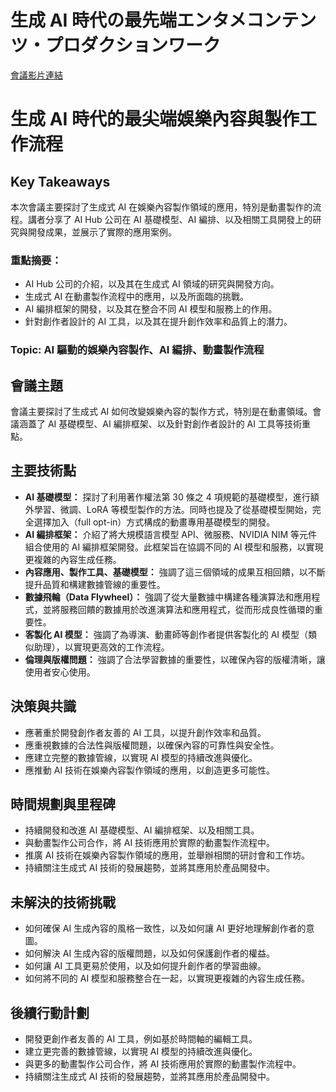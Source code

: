 # 生成 AI 時代の最先端エンタメコンテンツ・プロダクションワーク 
[會議影片連結](https://www.nvidia.com/gtc/session-catalog/?search=%E7%94%9F%E6%88%90%20AI%20%E6%99%82%E4%BB%A3%E3%81%AE%E6%9C%80%E5%85%88%E7%AB%AF%E3%82%A8%E3%83%B3%E3%82%BF%E3%83%A1%E3%82%B3%E3%83%B3%E3%83%86%E3%83%B3%E3%83%84%E3%83%BB%E3%83%95%E3%82%9A%E3%83%AD%E3%82%BF%E3%82%99%E3%82%AF%E3%82%B7%E3%83%A7%E3%83%B3%E3%83%AF%E3%83%BC%E3%82%AF%20&tab.catalogallsessionstab=16566177511100015Kus#/session/1733282186713001KBmS)
# 生成 AI 時代的最尖端娛樂內容與製作工作流程

## Key Takeaways
本次會議主要探討了生成式 AI 在娛樂內容製作領域的應用，特別是動畫製作的流程。講者分享了 AI Hub 公司在 AI 基礎模型、AI 編排、以及相關工具開發上的研究與開發成果，並展示了實際的應用案例。
### 重點摘要：
*   AI Hub 公司的介紹，以及其在生成式 AI 領域的研究與開發方向。
*   生成式 AI 在動畫製作流程中的應用，以及所面臨的挑戰。
*   AI 編排框架的開發，以及其在整合不同 AI 模型和服務上的作用。
*   針對創作者設計的 AI 工具，以及其在提升創作效率和品質上的潛力。
### Topic: AI 驅動的娛樂內容製作、AI 編排、動畫製作流程

## 會議主題
會議主要探討了生成式 AI 如何改變娛樂內容的製作方式，特別是在動畫領域。會議涵蓋了 AI 基礎模型、AI 編排框架、以及針對創作者設計的 AI 工具等技術重點。

## 主要技術點
*   **AI 基礎模型：** 探討了利用著作權法第 30 條之 4 項規範的基礎模型，進行額外學習、微調、LoRA 等模型製作的方法。同時也提及了從基礎模型開始，完全選擇加入（full opt-in）方式構成的動畫專用基礎模型的開發。
*   **AI 編排框架：** 介紹了將大規模語言模型 API、微服務、NVIDIA NIM 等元件組合使用的 AI 編排框架開發。此框架旨在協調不同的 AI 模型和服務，以實現更複雜的內容生成任務。
*   **內容應用、製作工具、基礎模型：** 強調了這三個領域的成果互相回饋，以不斷提升品質和構建數據管線的重要性。
*   **數據飛輪（Data Flywheel）：** 強調了從大量數據中構建各種演算法和應用程式，並將服務回饋的數據用於改進演算法和應用程式，從而形成良性循環的重要性。
*   **客製化 AI 模型：** 強調了為導演、動畫師等創作者提供客製化的 AI 模型（類似助理），以實現更高效的工作流程。
*   **倫理與版權問題：** 強調了合法學習數據的重要性，以確保內容的版權清晰，讓使用者安心使用。

## 決策與共識
*   應著重於開發創作者友善的 AI 工具，以提升創作效率和品質。
*   應重視數據的合法性與版權問題，以確保內容的可靠性與安全性。
*   應建立完整的數據管線，以實現 AI 模型的持續改進與優化。
*   應推動 AI 技術在娛樂內容製作領域的應用，以創造更多可能性。

## 時間規劃與里程碑
*   持續開發和改進 AI 基礎模型、AI 編排框架、以及相關工具。
*   與動畫製作公司合作，將 AI 技術應用於實際的動畫製作流程中。
*   推廣 AI 技術在娛樂內容製作領域的應用，並舉辦相關的研討會和工作坊。
*   持續關注生成式 AI 技術的發展趨勢，並將其應用於產品開發中。

## 未解決的技術挑戰
*   如何確保 AI 生成內容的風格一致性，以及如何讓 AI 更好地理解創作者的意圖。
*   如何解決 AI 生成內容的版權問題，以及如何保護創作者的權益。
*   如何讓 AI 工具更易於使用，以及如何提升創作者的學習曲線。
*   如何將不同的 AI 模型和服務整合在一起，以實現更複雜的內容生成任務。

## 後續行動計劃
*   開發更創作者友善的 AI 工具，例如基於時間軸的編輯工具。
*   建立更完善的數據管線，以實現 AI 模型的持續改進與優化。
*   與更多的動畫製作公司合作，將 AI 技術應用於實際的動畫製作流程中。
*   持續關注生成式 AI 技術的發展趨勢，並將其應用於產品開發中。
